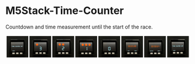 # M5Stack-Time-Counter

Countdown and time measurement until the start of the race.

<img src="./image/image.png"/>